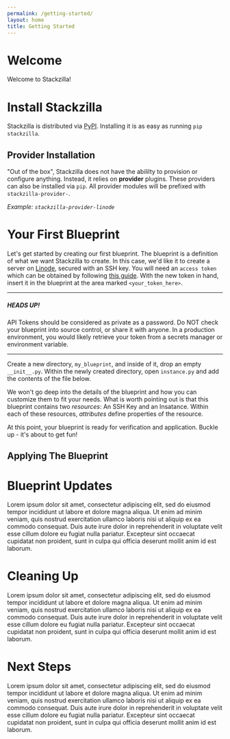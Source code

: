 ```yaml
---
permalink: /getting-started/
layout: home
title: Getting Started
---
```


# Welcome

Welcome to Stackzilla!

# Install Stackzilla

Stackzilla is distributed via [PyPI](https://pypi.org/project/stackzilla/). Installing it is as easy as running `pip stackzilla`.

## Provider Installation
"Out of the box", Stackzilla does not have the abililty to provision or configure anything. Instead, it relies on **provider** plugins. These providers can also be installed via `pip`. All provider modules will be prefixed with `stackzilla-provider-`.

_Example: `stackzilla-provider-linode`_

# Your First Blueprint

Let's get started by creating our first blueprint. The blueprint is a definition of what we want Stackzilla to create. In this case, we'd like it to create a server on [Linode](linode.com), secured with an SSH key. You will need an `access token` which can be obtained by following [this guide](https://www.linode.com/docs/guides/getting-started-with-the-linode-api/#create-an-api-token). With the new token in hand, insert it in the blueprint at the area marked `<your_token_here>`.

-------------------------
##### _**HEADS UP!**_

API Tokens should be considered as private as a password. Do NOT check your blueprint into source control, or share it with anyone. In a production environment, you would likely retrieve your token from a secrets manager or environment variable.

-------------------------

Create a new directory, `my_blueprint`, and inside of it, drop an empty `__init__.py`. Within the newly created directory, open `instance.py` and add the contents of the file below.

<script src="https://gist.github.com/zimventures/f1a532b4bff1322c547198e564bde8ec.js"></script>

We won't go deep into the details of the blueprint and how you can customize them to fit your needs. What is worth pointing out is that this blueprint contains two _resources_: An SSH Key and an Insatance. Within each of these resources, _attributes_ define properties of the resource.

At this point, your blueprint is ready for verification and application. Buckle up - it's about to get fun!
## Applying The Blueprint

# Blueprint Updates
Lorem ipsum dolor sit amet, consectetur adipiscing elit, sed do eiusmod tempor incididunt ut labore et dolore magna aliqua. Ut enim ad minim veniam, quis nostrud exercitation ullamco laboris nisi ut aliquip ex ea commodo consequat. Duis aute irure dolor in reprehenderit in voluptate velit esse cillum dolore eu fugiat nulla pariatur. Excepteur sint occaecat cupidatat non proident, sunt in culpa qui officia deserunt mollit anim id est laborum.
# Cleaning Up
Lorem ipsum dolor sit amet, consectetur adipiscing elit, sed do eiusmod tempor incididunt ut labore et dolore magna aliqua. Ut enim ad minim veniam, quis nostrud exercitation ullamco laboris nisi ut aliquip ex ea commodo consequat. Duis aute irure dolor in reprehenderit in voluptate velit esse cillum dolore eu fugiat nulla pariatur. Excepteur sint occaecat cupidatat non proident, sunt in culpa qui officia deserunt mollit anim id est laborum.
# Next Steps
Lorem ipsum dolor sit amet, consectetur adipiscing elit, sed do eiusmod tempor incididunt ut labore et dolore magna aliqua. Ut enim ad minim veniam, quis nostrud exercitation ullamco laboris nisi ut aliquip ex ea commodo consequat. Duis aute irure dolor in reprehenderit in voluptate velit esse cillum dolore eu fugiat nulla pariatur. Excepteur sint occaecat cupidatat non proident, sunt in culpa qui officia deserunt mollit anim id est laborum.
